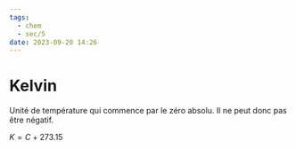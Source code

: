 ```yaml
---
tags:
  - chem
  - sec/5
date: 2023-09-20 14:26
---
```


# Kelvin

Unité de température qui commence par le zéro absolu. Il ne peut donc pas être négatif.

$K = C + 273.15$